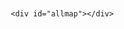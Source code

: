 <html>

<head>
	<meta http-equiv="Content-Type" content="text/html; charset=utf-8" />
	<meta name="viewport" content="initial-scale=1.0, user-scalable=no" />
	<style type="text/css">
	    body, html,#allmap {width: 100%;height: 100%;overflow:scroll;margin:10;font-family:"微软雅黑";}
	</style>
	<script type="text/javascript" src="//api.map.baidu.com/api?v=2.0&ak=LXpXl6bnXk8EPypPqxwu1CL1s2j0jLU9"></script>
	<title>地图展示</title>
</head>


	<div id="allmap"></div>

</html>

<script type="text/javascript">
	// 百度地图API功能
	var map = new BMap.Map("allmap");    // 创建Map实例
	map.centerAndZoom(new BMap.Point(120.085606,29.531872), 11);  // main初始化地图,设置中心点坐标和地图级别
	//添加地图类型控件原先(120.081007,29.451391)
	map.addControl(new BMap.MapTypeControl({
		mapTypes:[
            BMAP_NORMAL_MAP,
            BMAP_HYBRID_MAP
        ]}));	  
	map.setCurrentCity("义乌");          // 设置地图显示的城市 此项是必须设置的
	map.enableScrollWheelZoom(true);     //开启鼠标滚轮缩放
	
	var opts = {    
    width : 250,     // 信息窗口宽度    
    height: 100,     // 信息窗口高度    
    title : "义乌介绍"  // 信息窗口标题   
}    
var infoWindow = new BMap.InfoWindow("World", opts);  // 创建信息窗口对象    
map.openInfoWindow(infoWindow, map.getCenter());      // 打开信息窗口
</script>



